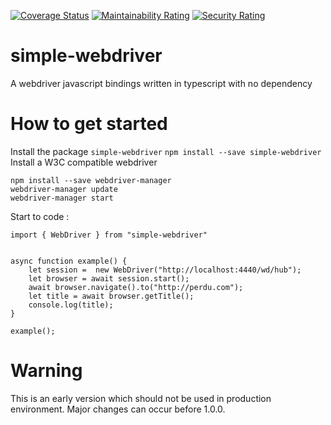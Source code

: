 <p align="center">

[![Coverage Status](https://coveralls.io/repos/github/simonradier/simple-webdriver/badge.svg?branch=refs/heads/main)](https://coveralls.io/github/simonradier/simple-webdriver?branch=refs/heads/main)
[![Maintainability Rating](https://sonarcloud.io/api/project_badges/measure?project=simonradier_simple-webdriver&metric=sqale_rating)](https://sonarcloud.io/summary/new_code?id=simonradier_simple-webdriver)
[![Security Rating](https://sonarcloud.io/api/project_badges/measure?project=simonradier_simple-webdriver&metric=security_rating)](https://sonarcloud.io/summary/new_code?id=simonradier_simple-webdriver)

</p>

# simple-webdriver

A webdriver javascript bindings written in typescript with no dependency

# How to get started

Install the package `simple-webdriver`
`npm install --save simple-webdriver`
Install a W3C compatible webdriver

```
npm install --save webdriver-manager
webdriver-manager update
webdriver-manager start
```

Start to code :

```
import { WebDriver } from "simple-webdriver"


async function example() {
    let session =  new WebDriver("http://localhost:4440/wd/hub");
    let browser = await session.start();
    await browser.navigate().to("http://perdu.com");
    let title = await browser.getTitle();
    console.log(title);
}

example();

```

# Warning

This is an early version which should not be used in production environment. Major changes can occur before 1.0.0.
